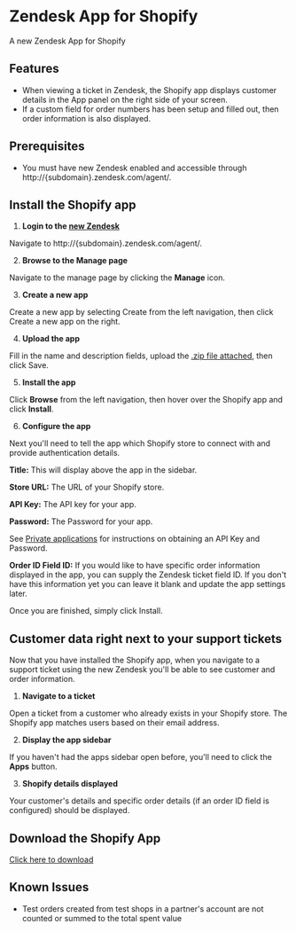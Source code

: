 Zendesk App for Shopify
===============

A new Zendesk App for Shopify

## Features

- When viewing a ticket in Zendesk, the Shopify app displays customer details in the App panel on the right side of your screen.
- If a custom field for order numbers has been setup and filled out, then order information is also displayed.

## Prerequisites
- You must have new Zendesk enabled and accessible through http://{subdomain}.zendesk.com/agent/.

## Install the Shopify app

1. **Login to the [new Zendesk](https://support.zendesk.com/entries/21926757-the-new-zendesk-faqs)**
  
  Navigate to http://{subdomain}.zendesk.com/agent/.


2. **Browse to the Manage page**
  
  Navigate to the manage page by clicking the **Manage** icon.


3. **Create a new app**
  
  Create a new app by selecting Create from the left navigation, then click Create a new app on the right.


4. **Upload the app**
  
  Fill in the name and description fields, upload the [.zip file attached](https://github.com/zendesk/shopify_app/archive/master.zip), then click Save.


5. **Install the app**
  
  Click **Browse** from the left navigation, then hover over the Shopify app and click **Install**.


6. **Configure the app**
  
  Next you'll need to tell the app which Shopify store to connect with and provide authentication details.

  **Title:** This will display above the app in the sidebar.

  **Store URL:** The URL of your Shopify store.

  **API Key:** The API key for your app. 

  **Password:** The Password for your app.  

  See [Private applications](http://wiki.shopify.com/Private_apps#Setup) for instructions on obtaining an API Key and Password.

  **Order ID Field ID:** If you would like to have specific order information displayed in the app, you can supply the Zendesk ticket field ID. If you don't have this information yet you can leave it blank and update the app settings later.

  Once you are finished, simply click Install.

## Customer data right next to your support tickets

Now that you have installed the Shopify app, when you navigate to a support ticket using the new Zendesk you'll be able to see customer and order information.

1. **Navigate to a ticket**
  
  Open a ticket from a customer who already exists in your Shopify store. The Shopify app matches users based on their email address.

2. **Display the app sidebar**
  
  If you haven't had the apps sidebar open before, you'll need to click the **Apps** button.

3. **Shopify details displayed**
  
  Your customer's details and specific order details (if an order ID field is configured) should be displayed.

## Download the Shopify App

[Click here to download](https://github.com/zendesk/shopify_app/archive/master.zip)  

## Known Issues

- Test orders created from test shops in a partner's account are not counted or summed to the total spent value  

